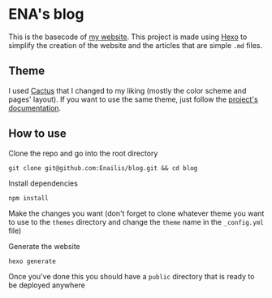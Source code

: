 # ENA's blog

This is the basecode of [my website](https://enailis.fr). This project is made using [Hexo](https://hexo.io/) to simplify the creation of the website and the articles that are simple `.md` files.

## Theme

I used [Cactus](https://github.com/probberechts/hexo-theme-cactus) that I changed to my liking (mostly the color scheme and pages' layout). If you want to use the same theme, just follow the [project's documentation](https://github.com/probberechts/hexo-theme-cactus/blob/master/README.md).

## How to use

Clone the repo and go into the root directory
```
git clone git@github.com:Enailis/blog.git && cd blog
```

Install dependencies
```
npm install
```

Make the changes you want (don't forget to clone whatever theme you want to use to the `themes` directory and change the `theme` name in the `_config.yml` file)

Generate the website
```
hexo generate
```

Once you've done this you should have a `public` directory that is ready to be deployed anywhere